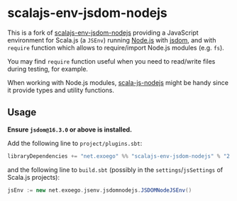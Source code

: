 # scalajs-env-jsdom-nodejs

This is a fork of [scalajs-env-jsdom-nodejs](https://github.com/scala-js/scala-js-env-jsdom-nodejs)
providing a JavaScript environment for Scala.js (a `JSEnv`) running [Node.js](https://nodejs.org/) with
[jsdom](https://github.com/jsdom/jsdom),
and with `require` function which allows to require/import Node.js modules (e.g. `fs`).

You may find `require` function useful when you need to read/write files during testing, for example.

When working with Node.js modules, [scala-js-nodejs](https://github.com/exoego/scala-js-nodejs)
might be handy since it provide types and utility functions.

## Usage

**Ensure `jsdom@16.3.0` or above is installed.**

Add the following line to `project/plugins.sbt`:

```scala
libraryDependencies += "net.exoego" %% "scalajs-env-jsdom-nodejs" % "2.1.0"
```

and the following line to `build.sbt` (possibly in the `settings`/`jsSettings` of Scala.js projects):

```scala
jsEnv := new net.exoego.jsenv.jsdomnodejs.JSDOMNodeJSEnv()
```
